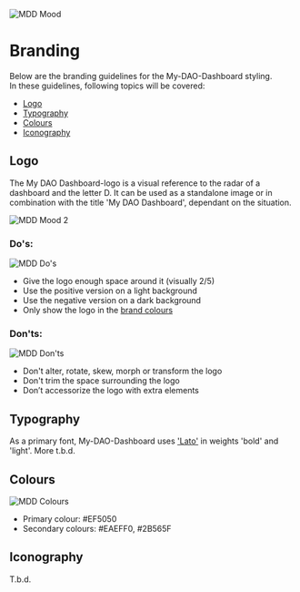 ![MDD Mood](https://i.imgur.com/M7thpm5.png "MDD-moodboard")

# Branding

Below are the branding guidelines for the My-DAO-Dashboard styling.<br>
In these guidelines, following topics will be covered:

  * [Logo](#Logo)
  * [Typography](#Typography)
  * [Colours](#Colours)
  * [Iconography](#Iconography)


## <a id="Logo"></a> Logo

The My DAO Dashboard-logo is a visual reference to the radar of a dashboard and the letter D. It can be used as a standalone image or in combination with the title 'My DAO Dashboard', dependant on the situation.

![MDD Mood 2](https://i.imgur.com/Kn1sgzg.png "MDD-moodboard2")


### Do's:
![MDD Do's](https://i.imgur.com/94GlAp7.png "MDD Do's")
  * Give the logo enough space around it (visually 2/5)
  * Use the positive version on a light background
  * Use the negative version on a dark background
  * Only show the logo in the [brand colours](#Colours) 

### Don'ts:
![MDD Don'ts](https://i.imgur.com/OdDGHTL.png "MDD Don'ts")
  * Don't alter, rotate, skew, morph or transform the logo
  * Don't trim the space surrounding the logo
  * Don’t accessorize the logo with extra elements


## <a id="Typography"></a> Typography

As a primary font, My-DAO-Dashboard uses ['Lato'](#https://fonts.google.com/specimen/Lato) in weights 'bold' and 'light'. More t.b.d.



## <a id="Colours"></a> Colours
![MDD Colours](https://i.imgur.com/CMi2MJc.png "MDD Colours")
  * Primary colour: #EF5050
  * Secondary colours: #EAEFF0, #2B565F


## <a id="Iconography"></a> Iconography

T.b.d.